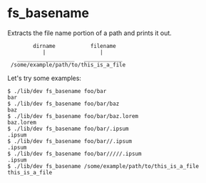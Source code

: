 fs_basename
===========

Extracts the file name portion of a path and prints it out.

	        dirname           filename
	           |                 |
       __________________   ____________
	 /some/example/path/to/this_is_a_file

Let's try some examples:

```console test
$ ./lib/dev fs_basename foo/bar
bar
$ ./lib/dev fs_basename foo/bar/baz
baz
$ ./lib/dev fs_basename foo/bar/baz.lorem
baz.lorem
$ ./lib/dev fs_basename foo/bar/.ipsum
.ipsum
$ ./lib/dev fs_basename foo/bar//.ipsum
.ipsum
$ ./lib/dev fs_basename foo/bar/////.ipsum
.ipsum
$ ./lib/dev fs_basename /some/example/path/to/this_is_a_file
this_is_a_file
```

